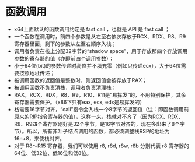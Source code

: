 # 函数调用

- x64上面默认的函数调用约定是 fast call ，也就是 API 是 fast call ；
- 一个函数在调用时，前四个参数是从左至右依次存放于RCX、RDX、R8、R9寄存器里面，剩下的参数从左至右顺序入栈；
- 调用者负责在栈上分配32字节的“shadow space”，用于存放那四个存放调用参数的寄存器的值（亦即前四个调用参数）；
- 小于64位(bit)的参数传递时高位并不填充零（例如只传递ecx），大于64位需要按照地址传递；
- 被调用函数的返回值是整数时，则返回值会被存放于RAX；
- 被调用函数不负责清栈，调用者负责清理栈；
- RAX，RCX，RDX，R8，R9，R10，R11是“易挥发”的，不用特别保护，其余寄存器需要保护。（x86下只有eax, ecx, edx是易挥发的）
- 栈需要16字节对齐，“call”指令会入栈一个8字节的返回值（注：即函数调用前原来的RIP指令寄存器的值），这样一来，栈就对不齐了（因为RCX、RDX、R8、R9四个寄存器刚好是32个字节，是16字节对齐的，现在多出来了8个字节）。所以，所有非叶子结点调用的函数，都必须调整栈RSP的地址为16n+8，来使栈对齐。
- 对于 R8～R15 寄存器，我们可以使用 r8, r8d, r8w, r8b 分别代表 r8 寄存器的64位、低32位、低16位和低8位。